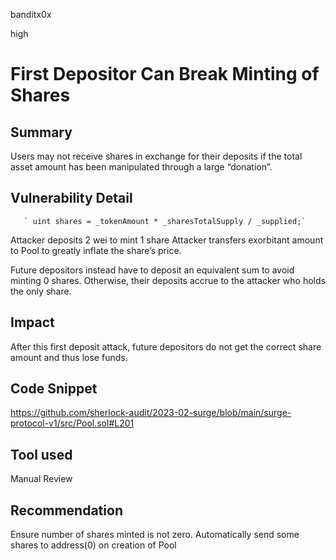 banditx0x

high

# First Depositor Can Break Minting of Shares

## Summary

Users may not receive shares in exchange for their deposits if the total asset amount has been manipulated through a large “donation”.


## Vulnerability Detail

       ` uint shares = _tokenAmount * _sharesTotalSupply / _supplied;`

Attacker deposits 2 wei to mint 1 share
Attacker transfers exorbitant amount to Pool to greatly inflate the share’s price. 

Future depositors instead have to deposit an equivalent sum to avoid minting 0 shares. Otherwise, their deposits accrue to the attacker who holds the only share.

## Impact

After this first deposit attack, future depositors do not get the correct share amount and thus lose funds.

## Code Snippet

https://github.com/sherlock-audit/2023-02-surge/blob/main/surge-protocol-v1/src/Pool.sol#L201

## Tool used

Manual Review

## Recommendation

Ensure number of shares minted is not zero.
Automatically send some shares to address(0) on creation of Pool